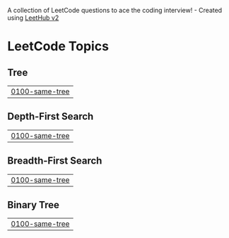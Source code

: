 A collection of LeetCode questions to ace the coding interview! - Created using [LeetHub v2](https://github.com/arunbhardwaj/LeetHub-2.0)
<!---LeetCode Topics Start-->
# LeetCode Topics
## Tree
|  |
| ------- |
| [0100-same-tree](https://github.com/dheerajyadav0/Stiver/tree/master/0100-same-tree) |
## Depth-First Search
|  |
| ------- |
| [0100-same-tree](https://github.com/dheerajyadav0/Stiver/tree/master/0100-same-tree) |
## Breadth-First Search
|  |
| ------- |
| [0100-same-tree](https://github.com/dheerajyadav0/Stiver/tree/master/0100-same-tree) |
## Binary Tree
|  |
| ------- |
| [0100-same-tree](https://github.com/dheerajyadav0/Stiver/tree/master/0100-same-tree) |
<!---LeetCode Topics End-->